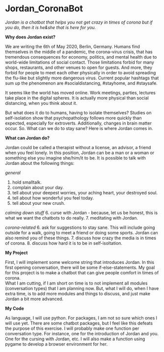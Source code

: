 # Jordan_CoronaBot

*Jordan is a chatbot that helps you not get crazy in times of corona but if you do, then it is he&she that is here for you.*

**Why does Jordan exist?**

We are writing the 6th of May 2020, Berlin, Germany. Humans find themselves in the middle of a pandemic, the corona-virus crisis, that has tremendous consequences for economy, politics, and mental health due to world-wide limitations of social contact. Those limitations forbid for many shops, restaurants, and other venues to open for guests. And more, they forbid for people to meet each other physically in order to avoid spreading the flu-like but slightly more dangerous virus. Current popular hashtags that sum up the phenomenon are #socialdistancing, #stayhome, and #staysafe. 

It seems like the world has moved online. Work meetings, parties, lectures take place in the digital spheres. It is actually more physical than social distancing, when you think about it. 

But what does it do to humans, having to isolate themselves? Studies on self-isolation show that psychopathology follows more quickly than expected, especially for extroverts. Additionally, changes in brain matter occur. So. What can we do to stay sane?
Here is where Jordan comes in. 

**What can Jordan do?**

Jordan could be called a therapist without a license, an advisor, a friend when you feel lonely. In this position, Jordan can be a man or a woman or something else you imagine she/him/it to be. It is possible to talk with Jordan about the following things:

*general*
1. hold smalltalk.
2. complain about your day.
3. tell about your deepest worries, your aching heart, your destroyed soul.
4. tell about how wonderful you feel today.
5. tell about your new crush.

*calming down stuff*
6. curse with Jordan - because, let us be honest, this is what we want the chatbots to do really. 
7. meditating with Jordan.

*corona-related*
6. ask for suggestions to stay sane. This will include going outside for a walk, going to meet a friend or doing some sports. 
Jordan can also remind you of these things.
7. discuss how crazy the media is in times of corona. 
8. discuss how hard it is to be in self-isoltation.


**My Project**

First, I will implement some welcome string that introduces Jordan. 
In this first opening conversation, there will be some if-else-statements. 
My goal for this project is to make a chatbot that can give people comfort in times of corona.  
What I am cutting, if I am short on time is to not implement all modules (conversation types) that I am planning now. 
But, what I will do, when I have extra time, is to add more modules and things to discuss, and just make Jordan a bit more advanced. 

**My Code**

As language, I will use python. For packages, I am not so sure which ones I will use yet. There are some chatbot packages, but I feel like this defeats the purpose of this exercise. 
I will probably make one function per conversation type. For instance, one for the introduction of Jordan and you. One for the cursing with Jordan, etc. I will also make a function using pygame to develop a browser environment for her. 
